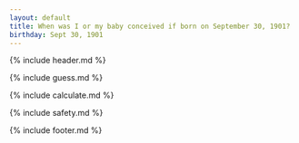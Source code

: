 ```yaml
---
layout: default
title: When was I or my baby conceived if born on September 30, 1901?
birthday: Sept 30, 1901
---
```


{% include header.md %}

{% include guess.md %}

{% include calculate.md %}

{% include safety.md %}

{% include footer.md %}



